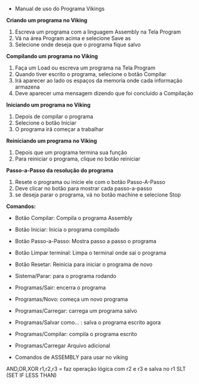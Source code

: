 * Manual de uso do Programa Vikings

**Criando um programa no Viking**

1) Escreva um programa com a linguagem Assembly na Tela Program
2) Vá na área Program acima e selecione Save as
3) Selecione onde deseja que o programa fique salvo

**Compilando um programa no Viking**

1) Faça um Load ou escreva um programa na Tela  Program
2) Quando tiver escrito o programa, selecione o botão Compilar
3) Irá aparecer ao lado os espaços da memoria onde cada informação armazena
4) Deve aparecer uma mensagem dizendo que foi concluido a Compilação

**Iniciando um programa no Viking**

1) Depois de compilar o programa
2) Selecione o botão Iniciar
3) O programa irá começar a trabalhar

**Reiniciando um programa no Viking**

1) Depois que um programa termina sua função
2) Para reiniciar o programa, clique no botão reiniciar


**Passo-a-Passo da resolução do programa**

1) Resete o programa ou inicie ele com o botão Passo-A-Passo
2) Deve clicar no botão para mostrar cada passo-a-passo
3) se deseja parar o programa, vá no botão machine e selecione Stop

**Comandos:**

* Botão Compilar: Compila o programa Assembly
* Botão Iniciar: Inicia o programa compilado
* Botão Passo-a-Passo: Mostra passo a passo o programa
* Botão Limpar terminal: Limpa o terminal onde sai o programa
* Botão Resetar: Reinicia para iniciar o programa de novo
* Sistema/Parar: para o programa rodando
* Programas/Sair: encerra o programa
* Programas/Novo: começa um novo programa
* Programas/Carregar: carrega um programa salvo
* Programas/Salvar como... : salva o programa escrito agora
* Programas/Compilar: compila o programa escrito
* Programas/Carregar Arquivo adicional






* Comandos de ASSEMBLY para usar no viking

AND,OR,XOR  r1,r2,r3 = faz operação lógica com r2 e r3 e salva no r1
SLT (SET IF LESS THAN)
